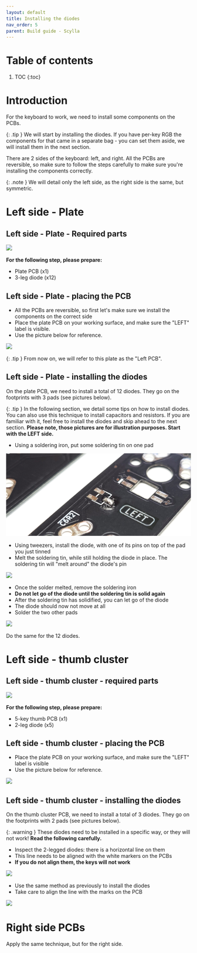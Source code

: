 ```yaml
---
layout: default
title: Installing the diodes
nav_order: 5
parent: Build guide - Scylla
---
```


# Table of contents

1. TOC
{:toc}

# Introduction

For the keyboard to work, we need to install some components on the PCBs.

{: .tip }
We will start by installing the diodes. If you have per-key RGB the components for that came in a separate bag - you can set them aside, we will install them in the next section.

There are 2 sides of the keyboard: left, and right. All the PCBs are reversible, so make sure to follow the steps carefully to make sure you're installing the components correctly. 

{: .note }
We will detail only the left side, as the right side is the same, but symmetric.


# Left side - Plate
## Left side - Plate - Required parts

![](../assets/pics/guides/charybdis/18.jpg)

**For the following step, please prepare:**

-   Plate PCB (x1)
-   3-leg diode (x12)

## Left side - Plate - placing the PCB

-   All the PCBs are reversible, so first let's make sure we install the components on the correct side
-   Place the plate PCB on your working surface, and make sure the "LEFT" label is visible.
-   Use the picture below for reference.

![](../assets/pics/guides/charybdis/19.jpg)


{: .tip }
From now on, we will refer to this plate as the "Left PCB".

## Left side - Plate - installing the diodes

On the plate PCB, we need to install a total of 12 diodes. They go on the footprints with 3 pads (see pictures below).

{: .tip }
In the following section, we detail some tips on how to install diodes. You can also use this technique to install capacitors and resistors. If you are familiar with it, feel free to install the diodes and skip ahead to the next section. **Please note, those pictures are for illustration purposes. Start with the LEFT side.**

-   Using a soldering iron, put some soldering tin on one pad

![](../assets/pics/guides/charybdis/68.jpg)

-   Using tweezers, install the diode, with one of its pins on top of the pad you just tinned
-   Melt the soldering tin, while still holding the diode in place. The soldering tin will "melt around" the diode's pin

![](../assets/pics/guides/charybdis/12.jpg)

-   Once the solder melted, remove the soldering iron
-   **Do not let go of the diode until the soldering tin is solid again**
-   After the soldering tin has solidified, you can let go of the diode
-   The diode should now not move at all
-   Solder the two other pads

![](../assets/pics/guides/charybdis/13.jpg)

Do the same for the 12 diodes.

# Left side - thumb cluster
## Left side - thumb cluster - required parts

![](../assets/pics/guides/charybdis/20.jpg)

**For the following step, please prepare:**

-   5-key thumb PCB (x1)
-   2-leg diode (x5)

## Left side - thumb cluster - placing the PCB

-   Place the plate PCB on your working surface, and make sure the "LEFT" label is visible
-   Use the picture below for reference.

![](../assets/pics/guides/charybdis/21.jpg)

## Left side - thumb cluster - installing the diodes

On the thumb cluster PCB, we need to install a total of 3 diodes. They go on the footprints with 2 pads (see pictures below).

{: .warning }
These diodes need to be installed in a specific way, or they will not work! **Read the following carefully.**

-   Inspect the 2-legged diodes: there is a horizontal line on them
-   This line needs to be aligned with the white markers on the PCBs
-   **If you do not align them, the keys will not work**

![](../assets/pics/guides/charybdis/16.jpg)

-   Use the same method as previously to install the diodes
-   Take care to align the line with the marks on the PCB

![](../assets/pics/guides/charybdis/17.jpg)

# Right side PCBs

Apply the same technique, but for the right side.
